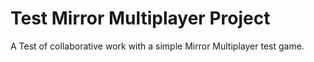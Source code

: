 # Test Mirror Multiplayer Project
A Test of collaborative work with a simple Mirror Multiplayer test game.
